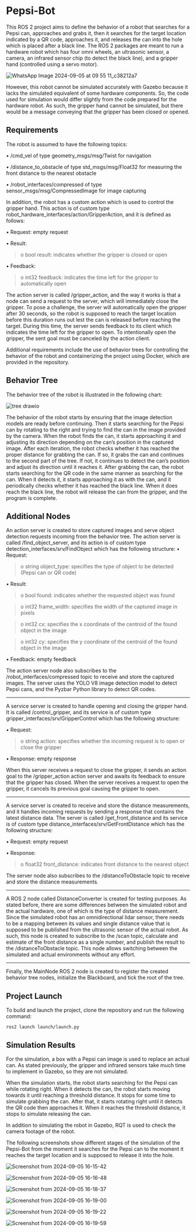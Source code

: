 # Pepsi-Bot

This ROS 2 project aims to define the behavior of a robot that searches for a Pepsi can, approaches and grabs it, then it searches for the target location indicated by a QR code, approaches it, and releases the can into the hole which is placed after a black line. The ROS 2 packages are meant to run a hardware robot which has four omni wheels, an ultrasonic sensor, a camera, an infrared sensor chip (to detect the black line), and a gripper hand (controlled using a servo motor).

![WhatsApp Image 2024-09-05 at 09 55 11_c38212a7](https://github.com/user-attachments/assets/f4f7e799-3764-4988-981d-dd2207cfb170)

However, this robot cannot be simulated accurately with Gazebo because it lacks the simulated equivalent of some hardware components. So, the code used for simulation would differ slightly from the code prepared for the hardware robot. As such, the gripper hand cannot be simulated, but there would be a message conveying that the gripper has been closed or opened.

## Requirements

The robot is assumed to have the following topics:

•	/cmd_vel of type geometry_msgs/msg/Twist for navigation

•	/distance_to_obstacle of type std_msgs/msg/Float32 for measuring the front distance to the nearest obstacle

•	/robot_interfaces/compressed of type sensor_msgs/msg/CompressedImage for image capturing

In addition, the robot has a custom action which is used to control the gripper hand. This action is of custom type robot_hardware_interfaces/action/GripperAction, and it is defined as follows:

•	Request: empty request

•	Result:
>o	bool result: indicates whether the gripper is closed or open

•	Feedback:
>o	int32 feedback: indicates the time left for the gripper to automatically open

The action server is called /gripper_action, and the way it works is that a node can send a request to the server, which will immediately close the gripper. To pose a challenge, the server will automatically open the gripper after 30 seconds, so the robot is supposed to reach the target location before this duration runs out lest the can is released before reaching the target. During this time, the server sends feedback to its client which indicates the time left for the gripper to open. To intentionally open the gripper, the sent goal must be canceled by the action client.

Additional requirements include the use of behavior trees for controlling the behavior of the robot and containerizing the project using Docker, which are provided in the repository.

## Behavior Tree

The behavior tree of the robot is illustrated in the following chart:

![tree drawio](https://github.com/user-attachments/assets/e9530504-c5fc-411b-b9aa-11ff4f68ebd6)

The behavior of the robot starts by ensuring that the image detection models are ready before continuing. Then it starts searching for the Pepsi can by rotating to the right and trying to find the can in the image provided by the camera. When the robot finds the can, it starts approaching it and adjusting its direction depending on the can’s position in the captured image. After each iteration, the robot checks whether it has reached the proper distance for grabbing the can. If so, it grabs the can and continues to the second part of the tree. If not, it continues to detect the can’s position and adjust its direction until it reaches it. After grabbing the can, the robot starts searching for the QR code in the same manner as searching for the can. When it detects it, it starts approaching it as with the can, and it periodically checks whether it has reached the black line. When it does reach the black line, the robot will release the can from the gripper, and the program is complete.

## Additional Nodes

An action server is created to store captured images and serve object detection requests incoming from the behavior tree. The action server is called /find_object_server, and its action is of custom type detection_interfaces/srv/FindObject which has the following structure:
•	Request:
>o	string object_type: specifies the type of object to be detected (Pepsi can or QR code)

•	Result:
>o	bool found: indicates whether the requested object was found

>o	int32 frame_width: specifies the width of the captured image in pixels

>o	int32 cx: specifies the x coordinate of the centroid of the found object in the image

>o	int32 cy: specifies the y coordinate of the centroid of the found object in the image

•	Feedback: empty feedback

The action server node also subscribes to the /robot_interfaces/compressed topic to receive and store the captured images.
The server uses the YOLO V8 image detection model to detect Pepsi cans, and the Pyzbar Python library to detect QR codes.

---

A service server is created to handle opening and closing the gripper hand. It is called /control_gripper, and its service is of custom type gripper_interfaces/srv/GripperControl which has the following structure:

•	Request:
>o	string action: specifies whether the incoming request is to open or close the gripper

•	Response: empty response

When this server receives a request to close the gripper, it sends an action goal to the /gripper_action action server and awaits its feedback to ensure that the gripper has closed. When the server receives a request to open the gripper, it cancels its previous goal causing the gripper to open.

---

A service server is created to receive and store the distance measurements, and it handles incoming requests by sending a response that contains the latest distance data. The server is called /get_front_distance and its service is of custom type distance_interfaces/srv/GetFrontDistance which has the following structure:

•	Request: empty request

•	Response:
>o	float32 front_distance: indicates front distance to the nearest object

The server node also subscribes to the /distanceToObstacle topic to receive and store the distance measurements.

---

A ROS 2 node called DistanceConverter is created for testing purposes. As stated before, there are some differences between the simulated robot and the actual hardware, one of which is the type of distance measurement. Since the simulated robot has an omnidirectional lidar sensor, there needs to be a mapping between its values and single distance value that is supposed to be published from the ultrasonic sensor of the actual robot. As such, this node is created to subscribe to the /scan topic, calculate and estimate of the front distance as a single number, and publish the result to the /distanceToObstacle topic. This node allows switching between the simulated and actual environments without any effort.

---

Finally, the MainNode ROS 2 node is created to register the created behavior tree nodes, initialize the Blackboard, and tick the root of the tree.

## Project Launch

To build and launch the project, clone the repository and run the following command:
```
ros2 launch launch/launch.py
```

## Simulation Results

For the simulation, a box with a Pepsi can image is used to replace an actual can. As stated previously, the gripper and infrared sensors take much time to implement in Gazebo, so they are not simulated.

When the simulation starts, the robot starts searching for the Pepsi can while rotating right. When it detects the can, the robot starts moving towards it until reaching a threshold distance. It stops for some time to simulate grabbing the can. After that, it starts rotating right until it detects the QR code then approaches it. When it reaches the threshold distance, it stops to simulate releasing the can.

In addition to simulating the robot in Gazebo, RQT is used to check the camera footage of the robot.

The following screenshots show different stages of the simulation of the Pepsi-Bot from the moment it searches for the Pepsi can to the moment it reaches the target location and is supposed to release it into the hole.

![Screenshot from 2024-09-05 16-15-42](https://github.com/user-attachments/assets/34bbba6f-3fb2-424b-8ff6-a3ec2dc2cfd2)

![Screenshot from 2024-09-05 16-16-48](https://github.com/user-attachments/assets/ba020893-38ea-4098-a4af-e9aba8095c53)

![Screenshot from 2024-09-05 16-18-37](https://github.com/user-attachments/assets/36823777-d429-46b5-9e28-7e1bc1c6a231)

![Screenshot from 2024-09-05 16-19-00](https://github.com/user-attachments/assets/c61b8dd0-0e1b-4ede-9bdf-1e2af15127e7)

![Screenshot from 2024-09-05 16-19-22](https://github.com/user-attachments/assets/148e3cc4-1d68-4be4-808a-add66ed76609)

![Screenshot from 2024-09-05 16-19-59](https://github.com/user-attachments/assets/c8ceb6b8-bea8-45b2-a19c-7f066c2c2e9c)



